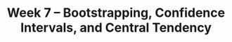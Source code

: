---
    title: Week 7 – Bootstrapping, Confidence Intervals, and Central Tendency
    weekNumber: 7
    days:
      - date: 2023-5-15
        events:
          "**LEC 18**{: .label .label-lecture } [Permutation Testing, Bootstrapping](http://datahub.ucsd.edu/user-redirect/git-sync?repo=https://github.com/dsc-courses/dsc10-2023-sp&subPath=lectures/lec18/lec18.ipynb) [✏️](resources/lectures/lec18/lec18.html)":
            "[🎥](https://podcast.ucsd.edu/watch/sp23/dsc10_a00/19) • [CIT 12.2-13.2](https://inferentialthinking.com/chapters/12/2/Causality.html)"
      - date: 2023-5-16
        events:
          "**HW 4**{: .label .label-hw } [**Simulation, Sampling, and Hypothesis Testing**](http://datahub.ucsd.edu/user-redirect/git-sync?repo=https://github.com/dsc-courses/dsc10-2023-sp&subPath=homeworks/hw04/hw04.ipynb)":
      - date: 2023-5-17
        events:
          "**LEC 19**{: .label .label-lecture } Bootstrapping, Percentiles, and Confidence Intervals":
            "[CIT 13.1-13.3](https://inferentialthinking.com/chapters/13/1/Percentiles.html)"
          "**DIS 7**{: .label .label-disc } Permutation Testing and Bootstrapping":
                
      - date: 2023-5-19
        events:
          "**LEC 20**{: .label .label-lecture } Confidence Intervals, Center and Spread":
            "[CIT 13.4-14.2](https://inferentialthinking.com/chapters/13/4/Using_Confidence_Intervals.html)"
      - date: 2023-5-20
        events:
          "**Lab 5**{: .label .label-lab } [**Resampling and Bootstrapping**](http://datahub.ucsd.edu/user-redirect/git-sync?repo=https://github.com/dsc-courses/dsc10-2023-sp&subPath=labs/lab05/lab05.ipynb)":
---